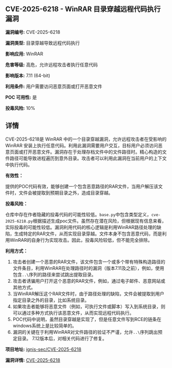 ## CVE-2025-6218 - WinRAR 目录穿越远程代码执行漏洞

**漏洞编号:** CVE-2025-6218

**漏洞类型:** 目录穿越导致远程代码执行

**影响应用:** WinRAR

**危害等级:** 高危，允许远程攻击者执行任意代码

**影响版本:** 7.11 (64-bit)

**利用条件:** 用户需要访问恶意页面或打开恶意文件

**POC 可用性:** 是

**投毒风险:** 10%

## 详情

CVE-2025-6218是 WinRAR 中的一个目录穿越漏洞，允许远程攻击者在受影响的 WinRAR 安装上执行任意代码。利用此漏洞需要用户交互，目标用户必须访问恶意页面或打开恶意文件。漏洞存在于处理存档文件中的文件路径时。精心构造的文件路径可能导致进程遍历到意外目录。攻击者可以利用此漏洞在当前用户的上下文中执行代码。

**有效性：**

提供的POC代码有效，能够创建一个包含恶意路径的RAR文件，当用户解压该文件时，文件会被提取到预期目录之外，造成目录穿越。

**投毒风险：**

仓库中存在作者隐藏的投毒代码的可能性较低。`base.py`中包含类型定义，`cve-2025-6218.py`根据描述生成poc文件。虽然存在潜在风险，但根据现有信息来看，实际投毒的可能性较低。漏洞利用代码的核心逻辑是利用WinRAR路径处理的缺陷，生成特定的RAR文件，从而实现目录穿越。文件本身不包含恶意代码，而是利用WinRAR的自身行为实现攻击。因此，投毒风险较低，但不能完全排除。

**利用方式：**

1.  攻击者创建一个恶意的RAR文件，该文件包含一个或多个带有特殊构造路径的文件条目，利用WinRAR在处理路径时的漏洞（版本7.11及之前），例如，使用包含`..\`序列的路径来尝试跳出提取目录。
2.  攻击者诱骗用户打开这个恶意的RAR文件，例如，通过电子邮件、恶意网站或其他方式。
3.  当WinRAR解压这个RAR文件时，由于路径处理的缺陷，文件会被提取到用户指定目录之外的目录，比如系统目录。
4.  如果攻击者能够将恶意文件（例如，可执行文件或脚本）写入到系统目录，则可以通过多种方式执行该恶意文件，从而实现远程代码执行。
5.  POC代码中说明，虽然目录穿越是实现了，但是任意文件写到RCE的链条在windows系统上是比较简单的。
6.  漏洞的关键在于利用WinRAR对文件路径的验证不严谨，允许`..\`序列跳出预定目录。 7.12版本后，对相关代码进行了修复。

**项目地址:** [ignis-sec/CVE-2025-6218](https://github.com/ignis-sec/CVE-2025-6218)

**漏洞详情:** [CVE-2025-6218](https://nvd.nist.gov/vuln/detail/CVE-2025-6218)